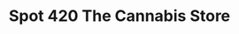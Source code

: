 ---
title: "Spot 420 The Cannabis Store"
url: /etobicoke/spot-420-the-cannabis-store/
shop: cannabis
---
